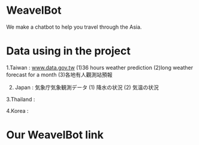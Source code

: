# WeavelBot
We make a chatbot to help you travel through the Asia.

# Data using in the project
1.Taiwan : www.data.gov.tw
  (1)36 hours weather prediction
  (2)long weather forecast for a month
  (3)各地有人觀測站預報

2. Japan : 気象庁気象観測データ
  (1) 降水の状況
  (2) 気温の状況
  
3.Thailand : 

4.Korea : 

# Our WeavelBot link

